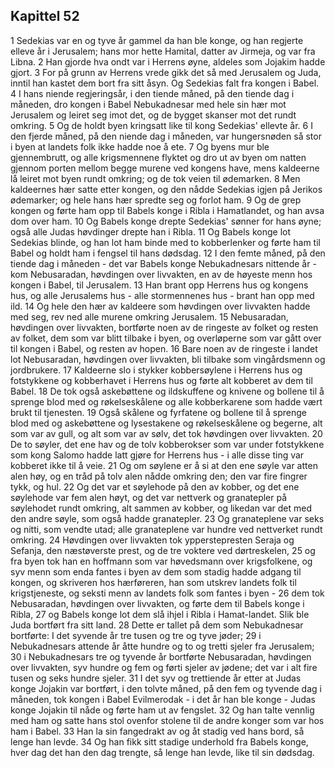 ## Kapittel 52

1 Sedekias var en og tyve år gammel da han ble konge, og han regjerte elleve år i Jerusalem; hans mor hette Hamital, datter av Jirmeja, og var fra Libna.
2 Han gjorde hva ondt var i Herrens øyne, aldeles som Jojakim hadde gjort.
3 For på grunn av Herrens vrede gikk det så med Jerusalem og Juda, inntil han kastet dem bort fra sitt åsyn. Og Sedekias falt fra kongen i Babel.
4 I hans niende regjeringsår, i den tiende måned, på den tiende dag i måneden, dro kongen i Babel Nebukadnesar med hele sin hær mot Jerusalem og leiret seg imot det, og de bygget skanser mot det rundt omkring.
5 Og de holdt byen kringsatt like til kong Sedekias' ellevte år.
6 I den fjerde måned, på den niende dag i måneden, var hungersnøden så stor i byen at landets folk ikke hadde noe å ete.
7 Og byens mur ble gjennembrutt, og alle krigsmennene flyktet og dro ut av byen om natten gjennom porten mellom begge murene ved kongens have, mens kaldeerne lå leiret mot byen rundt omkring; og de tok veien til ødemarken.
8 Men kaldeernes hær satte etter kongen, og den nådde Sedekias igjen på Jerikos ødemarker; og hele hans hær spredte seg og forlot ham.
9 Og de grep kongen og førte ham opp til Babels konge i Ribla i Hamatlandet, og han avsa dom over ham.
10 Og Babels konge drepte Sedekias' sønner for hans øyne; også alle Judas høvdinger drepte han i Ribla.
11 Og Babels konge lot Sedekias blinde, og han lot ham binde med to kobberlenker og førte ham til Babel og holdt ham i fengsel til hans dødsdag.
12 I den femte måned, på den tiende dag i måneden - det var Babels konge Nebukadnesars nittende år - kom Nebusaradan, høvdingen over livvakten, en av de høyeste menn hos kongen i Babel, til Jerusalem.
13 Han brant opp Herrens hus og kongens hus, og alle Jerusalems hus - alle stormennenes hus - brant han opp med ild.
14 Og hele den hær av kaldeere som høvdingen over livvakten hadde med seg, rev ned alle murene omkring Jerusalem.
15 Nebusaradan, høvdingen over livvakten, bortførte noen av de ringeste av folket og resten av folket, dem som var blitt tilbake i byen, og overløperne som var gått over til kongen i Babel, og resten av hopen.
16 Bare noen av de ringeste i landet lot Nebusaradan, høvdingen over livvakten, bli tilbake som vingårdsmenn og jordbrukere.
17 Kaldeerne slo i stykker kobbersøylene i Herrens hus og fotstykkene og kobberhavet i Herrens hus og førte alt kobberet av dem til Babel.
18 De tok også askebøttene og ildskuffene og knivene og bollene til å sprenge blod med og røkelseskålene og alle kobberkarene som hadde vært brukt til tjenesten.
19 Også skålene og fyrfatene og bollene til å sprenge blod med og askebøttene og lysestakene og røkelseskålene og begerne, alt som var av gull, og alt som var av sølv, det tok høvdingen over livvakten.
20 De to søyler, det ene hav og de tolv kobberokser som var under fotstykkene som kong Salomo hadde latt gjøre for Herrens hus - i alle disse ting var kobberet ikke til å veie.
21 Og om søylene er å si at den ene søyle var atten alen høy, og en tråd på tolv alen nådde omkring den; den var fire fingrer tykk, og hul.
22 Og det var et søylehode på den av kobber, og det ene søylehode var fem alen høyt, og det var nettverk og granatepler på søylehodet rundt omkring, alt sammen av kobber, og likedan var det med den andre søyle, som også hadde granatepler.
23 Og granateplene var seks og nitti, som vendte utad; alle granateplene var hundre ved nettverket rundt omkring.
24 Høvdingen over livvakten tok ypperstepresten Seraja og Sefanja, den næstøverste prest, og de tre voktere ved dørtreskelen,
25 og fra byen tok han en hoffmann som var høvedsmann over krigsfolkene, og syv menn som enda fantes i byen av dem som stadig hadde adgang til kongen, og skriveren hos hærføreren, han som utskrev landets folk til krigstjeneste, og seksti menn av landets folk som fantes i byen -
26 dem tok Nebusaradan, høvdingen over livvakten, og førte dem til Babels konge i Ribla,
27 og Babels konge lot dem slå ihjel i Ribla i Hamat-landet. Slik ble Juda bortført fra sitt land.
28 Dette er tallet på dem som Nebukadnesar bortførte: I det syvende år tre tusen og tre og tyve jøder;
29 i Nebukadnesars attende år åtte hundre og to og tretti sjeler fra Jerusalem;
30 i Nebukadnesars tre og tyvende år bortførte Nebusaradan, høvdingen over livvakten, syv hundre og fem og førti sjeler av jødene; det var i alt fire tusen og seks hundre sjeler.
31 I det syv og trettiende år etter at Judas konge Jojakin var bortført, i den tolvte måned, på den fem og tyvende dag i måneden, tok kongen i Babel Evilmerodak - i det år han ble konge - Judas konge Jojakin til nåde og førte ham ut av fengslet.
32 Og han talte vennlig med ham og satte hans stol ovenfor stolene til de andre konger som var hos ham i Babel.
33 Han la sin fangedrakt av og åt stadig ved hans bord, så lenge han levde.
34 Og han fikk sitt stadige underhold fra Babels konge, hver dag det han den dag trengte, så lenge han levde, like til sin dødsdag.
